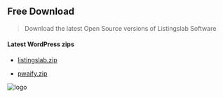 ## Free Download

> Download the latest Open Source versions of Listingslab Software

#### Latest WordPress zips

- [listingslab.zip](https://github.com/listingslab-software/listingslab-download/raw/master/wordpress/plugins/listingslab.zip)

- [pwaify.zip](https://github.com/listingslab-software/listingslab-download/raw/master/wordpress/plugins/pwaify.zip)

![logo](https://listingslab.com/public/png/avatars/SmileyLight.png)